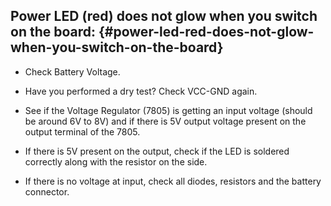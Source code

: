 ## Power LED (red) does not glow when you switch on the board: {#power-led-red-does-not-glow-when-you-switch-on-the-board}

*   Check Battery Voltage.

*   Have you performed a dry test? Check VCC-GND again.

*   See if the Voltage Regulator (7805) is getting an input voltage (should be around 6V to 8V) and if there is 5V output voltage present on the output terminal of the 7805\.

*   If there is 5V present on the output, check if the LED is soldered correctly along with the resistor on the side.

*   If there is no voltage at input, check all diodes, resistors and the battery connector.